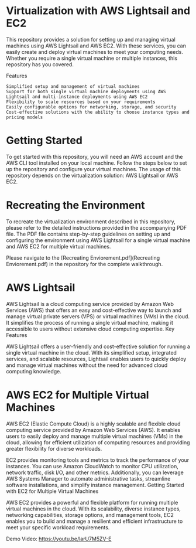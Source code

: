 # Virtualization with AWS Lightsail and EC2

This repository provides a solution for setting up and managing virtual machines using AWS Lightsail and AWS EC2. With these services, you can easily create and deploy virtual machines to meet your computing needs. Whether you require a single virtual machine or multiple instances, this repository has you covered.


Features

    Simplified setup and management of virtual machines
    Support for both single virtual machine deployments using AWS Lightsail and multi-instance deployments using AWS EC2
    Flexibility to scale resources based on your requirements
    Easily configurable options for networking, storage, and security
    Cost-effective solutions with the ability to choose instance types and pricing models

# Getting Started

To get started with this repository, you will need an AWS account and the AWS CLI tool installed on your local machine. Follow the steps below to set up the repository and configure your virtual machines.
The usage of this repository depends on the virtualization solution: AWS Lightsail or AWS EC2.

# Recreating the Environment

To recreate the virtualization environment described in this repository, please refer to the detailed instructions provided in the accompanying PDF file. The PDF file contains step-by-step guidelines on setting up and configuring the environment using AWS Lightsail for a single virtual machine and AWS EC2 for multiple virtual machines.

Please navigate to the [Recreating Enviorement.pdf](Recreating Enviorement.pdf) in the repository for the complete walkthrough.


# AWS Lightsail

AWS Lightsail is a cloud computing service provided by Amazon Web Services (AWS) that offers an easy and cost-effective way to launch and manage virtual private servers (VPS) or virtual machines (VMs) in the cloud. It simplifies the process of running a single virtual machine, making it accessible to users without extensive cloud computing expertise.
Key Features

AWS Lightsail offers a user-friendly and cost-effective solution for running a single virtual machine in the cloud. With its simplified setup, integrated services, and scalable resources, Lightsail enables users to quickly deploy and manage virtual machines without the need for advanced cloud computing knowledge.

# AWS EC2 for Multiple Virtual Machines

AWS EC2 (Elastic Compute Cloud) is a highly scalable and flexible cloud computing service provided by Amazon Web Services (AWS). It enables users to easily deploy and manage multiple virtual machines (VMs) in the cloud, allowing for efficient utilization of computing resources and providing greater flexibility for diverse workloads.

EC2 provides monitoring tools and metrics to track the performance of your instances. You can use Amazon CloudWatch to monitor CPU utilization, network traffic, disk I/O, and other metrics. Additionally, you can leverage AWS Systems Manager to automate administrative tasks, streamline software installations, and simplify instance management.
Getting Started with EC2 for Multiple Virtual Machines

AWS EC2 provides a powerful and flexible platform for running multiple virtual machines in the cloud. With its scalability, diverse instance types, networking capabilities, storage options, and management tools, EC2 enables you to build and manage a resilient and efficient infrastructure to meet your specific workload requirements.

Demo Video: https://youtu.be/larU7M5ZV-E




